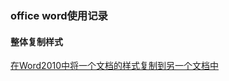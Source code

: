### office word使用记录
#### 整体复制样式

[在Word2010中将一个文档的样式复制到另一个文档中](http://www.wordlm.com/html/4206.html)

